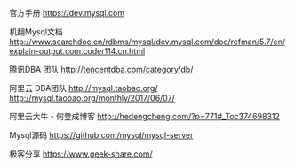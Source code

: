 官方手册
https://dev.mysql.com

机翻Mysql文档
http://www.searchdoc.cn/rdbms/mysql/dev.mysql.com/doc/refman/5.7/en/explain-output.com.coder114.cn.html


腾讯DBA 团队 http://tencentdba.com/category/db/

阿里云 DBA团队 
http://mysql.taobao.org/
http://mysql.taobao.org/monthly/2017/06/07/

阿里云大牛 - 何登成博客
http://hedengcheng.com/?p=771#_Toc374698312


Mysql源码  https://github.com/mysql/mysql-server


极客分享  https://www.geek-share.com/
